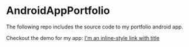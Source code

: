 # AndroidAppPortfolio

The following repo includes the source code to my portfolio android app.

Checkout the demo for my app: [I'm an inline-style link with title](https://www.google.com "Google's Homepage")
